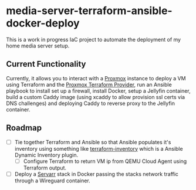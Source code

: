 # media-server-terraform-ansible-docker-deploy 

This is a work in progress IaC project to automate the deployment of my home media server setup.

## Current Functionality 

Currently, it allows you to interact with a [Proxmox](https://www.proxmox.com/en/) instance to deploy a VM using Terraform and the [Proxmox Terraform Provider](https://registry.terraform.io/providers/Telmate/proxmox/2.9.11), run an Ansible playbook to install set up a firewall, install Docker, setup a Jellyfin container, build a custom Caddy image (using xcaddy to allow provision ssl certs via DNS challenges) and deploying Caddy to reverse proxy to the Jellyfin container.

## Roadmap

- [ ] Tie together Terraform and Ansible so that Ansible populates it's inventory using something like [terraform-inventory](https://github.com/nbering/terraform-inventory/) which is a Ansible Dynamic Inventory plugin.
  - [ ] Configure Terraform to return VM ip from QEMU Cloud Agent using Terraform output.
- [ ] Deploy a [Servarr](https://wiki.servarr.com/) stack in Docker passing the stacks network traffic through a Wireguard container. 
